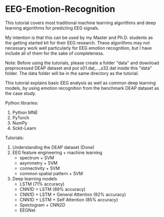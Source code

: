 # EEG-Emotion-Recognition

This tutorial covers most traditional machine learning algorithms and deep learning algorithms for predicting EEG signals.  

My intention is that this can be used by my Master and Ph.D. students as the getting started kit for their EEG research.   These algorithms may not necessary work well particularly for EEG emotion recognition, but I have include all of them for the sake of completeness.

Note: Before using the tutorials, please create a folder "data" and download preprocessed DEAP dataset and put s01.dat,...,s32.dat inside this "data" folder.  The data folder will be in the same directory as the tutorial.

This tutorial explains basic EEG analysis as well as common deep learning models, by using emotion recognition from the benchmark DEAP dataset as the case study.

Python libraries:
1. Python MNE
2. PyTorch
3. NumPy
4. Sckit-Learn

Tutorials:
1. Understanding the DEAP dataset (Done)
2. EEG feature engineering + machine learning
   - spectrum + SVM
   - asymmetry + SVM
   - connectivity + SVM
   - common spatial pattern + SVM
3. Deep learning models
   - LSTM (71% accuracy)
   - CNN1D + LSTM (89% accuracy)
   - CNN1D + LSTM + General Attention (92% accuracy)
   - CNN1D + LSTM + Self Attention (85% accuracy)
   - Spectogram + CNN2D
   - EEGNet
   
